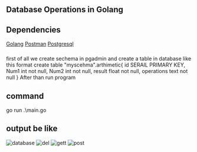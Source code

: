 ## Database Operations in Golang
## Dependencies 
[Golang](https://go.dev/learn/)
[Postman](https://www.postman.com/)
[Postgresql](https://www.pgadmin.org/)
### 
first of all we create sechema in pgadmin and create a table in database like this format
create table "myscehma".arthimetic{
id SERAIL PRIMARY KEY,
Num1 int not null,
Num2 int not null,
result float not null,
operations text not null
}
After than run program 
## command
go run .\main.go
## output be like
![database](https://user-images.githubusercontent.com/93153939/181231743-d44b62ff-149f-496c-a7b8-dea654200d72.PNG)
![del](https://user-images.githubusercontent.com/93153939/181231771-dac9704a-e64e-4e48-a9b6-a911a49104a8.PNG)
![gett](https://user-images.githubusercontent.com/93153939/181231850-f9bfc7ba-38b6-4fc7-a869-61b062d5c204.PNG)
![post](https://user-images.githubusercontent.com/93153939/181231875-27eb554f-9a3f-4e4e-88aa-3e7cad8e894e.PNG)
